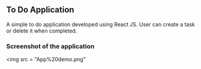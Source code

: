 ## To Do Application

A simple to do application developed using React JS. User can create a task or delete it when completed.

### Screenshot of the application

<img src = "App%20demo.png"